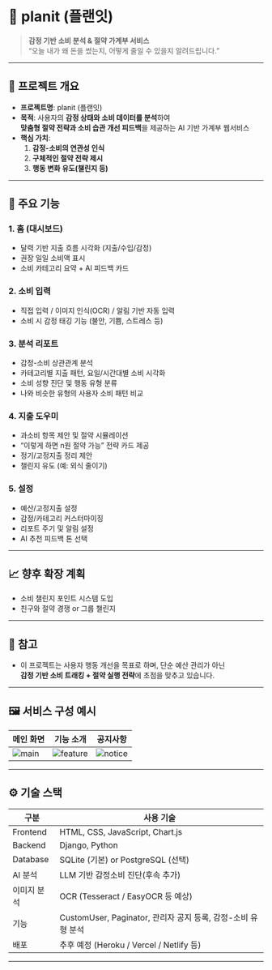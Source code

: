 # 💸 planit (플랜잇)

> **감정 기반 소비 분석 & 절약 가계부 서비스**  
> “오늘 내가 왜 돈을 썼는지, 어떻게 줄일 수 있을지 알려드립니다.”

---

## 📌 프로젝트 개요

- **프로젝트명**: planit (플랜잇)
- **목적**: 사용자의 **감정 상태와 소비 데이터를 분석**하여  
  **맞춤형 절약 전략과 소비 습관 개선 피드백**을 제공하는 AI 기반 가계부 웹서비스
- **핵심 가치**:  
  1. **감정-소비의 연관성 인식**  
  2. **구체적인 절약 전략 제시**  
  3. **행동 변화 유도(챌린지 등)**

---

## 🧠 주요 기능

### 1. 홈 (대시보드)
- 달력 기반 지출 흐름 시각화 (지출/수입/감정)
- 권장 일일 소비액 표시
- 소비 카테고리 요약 + AI 피드백 카드

### 2. 소비 입력
- 직접 입력 / 이미지 인식(OCR) / 알림 기반 자동 입력
- 소비 시 감정 태깅 기능 (불안, 기쁨, 스트레스 등)

### 3. 분석 리포트
- 감정-소비 상관관계 분석
- 카테고리별 지출 패턴, 요일/시간대별 소비 시각화
- 소비 성향 진단 및 행동 유형 분류
- 나와 비슷한 유형의 사용자 소비 패턴 비교

### 4. 지출 도우미
- 과소비 항목 제안 및 절약 시뮬레이션
- “이렇게 하면 n원 절약 가능” 전략 카드 제공
- 정기/고정지출 정리 제안
- 챌린지 유도 (예: 외식 줄이기)

### 5. 설정
- 예산/고정지출 설정
- 감정/카테고리 커스터마이징
- 리포트 주기 및 알림 설정
- AI 추천 피드백 톤 선택

---

## 📈 향후 확장 계획

- 소비 챌린지 포인트 시스템 도입
- 친구와 절약 경쟁 or 그룹 챌린지

---



## 📎 참고

- 이 프로젝트는 사용자 행동 개선을 목표로 하며, 단순 예산 관리가 아닌  
  **감정 기반 소비 트래킹 + 절약 실행 전략**에 초점을 맞추고 있습니다.

---



## 🖼️ 서비스 구성 예시

| 메인 화면 | 기능 소개 | 공지사항 |
|-----------|-----------|-----------|
| ![main](./static/images/main_mockup.png) | ![feature](./static/images/feature_mockup.png) | ![notice](./static/images/notice_mockup.png) |

---


## ⚙️ 기술 스택

| 구분 | 사용 기술 |
|------|------------|
| Frontend | HTML, CSS, JavaScript, Chart.js |
| Backend | Django, Python |
| Database | SQLite (기본) or PostgreSQL (선택) |
| AI 분석 | LLM 기반 감정소비 진단(후속 추가) |
| 이미지 분석 | OCR (Tesseract / EasyOCR 등 예상) |
| 기능 | CustomUser, Paginator, 관리자 공지 등록, 감정-소비 유형 분석 |
| 배포 | 추후 예정 (Heroku / Vercel / Netlify 등) |

---
